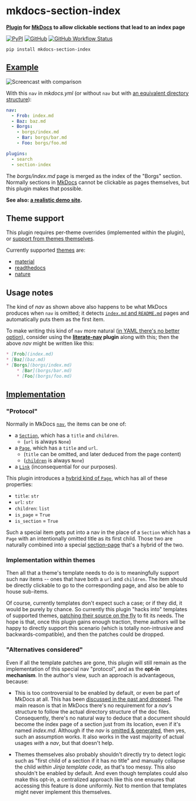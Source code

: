 # mkdocs-section-index

**[Plugin][] for [MkDocs][] to allow clickable sections that lead to an index page**

[![PyPI](https://img.shields.io/pypi/v/mkdocs-section-index)](https://pypi.org/project/mkdocs-section-index/)
[![GitHub](https://img.shields.io/github/license/oprypin/mkdocs-section-index)](https://github.com/oprypin/mkdocs-section-index/blob/master/LICENSE.md)
[![GitHub Workflow Status](https://img.shields.io/github/actions/workflow/status/oprypin/mkdocs-section-index/ci.yml.svg)](https://github.com/oprypin/mkdocs-section-index/actions?query=event%3Apush+branch%3Amaster)

```shell
pip install mkdocs-section-index
```

[mkdocs]: https://www.mkdocs.org/
[plugin]: https://www.mkdocs.org/user-guide/plugins/

## [Example](example/)

![Screencast with comparison](https://user-images.githubusercontent.com/371383/99844559-8c4caa00-2b73-11eb-9e97-fad82447746c.gif)

With this `nav` in *mkdocs.yml* (or without `nav` but with [an equivalent directory structure](example/docs/)):

```yaml
nav:
  - Frob: index.md
  - Baz: baz.md
  - Borgs:
    - borgs/index.md
    - Bar: borgs/bar.md
    - Foo: borgs/foo.md

plugins:
  - search
  - section-index
```

The *borgs/index.md* page is merged as the index of the "Borgs" section. Normally sections in [MkDocs][] cannot be clickable as pages themselves, but this plugin makes that possible.

**See also: [a realistic demo site](https://oprypin.github.io/crystal-book/syntax_and_semantics/literals/).**

## Theme support

This plugin requires per-theme overrides (implemented within the plugin), or [support from themes themselves](#implementation-within-themes).

Currently supported [themes][] are:

* [material](https://github.com/squidfunk/mkdocs-material)
* [readthedocs](https://www.mkdocs.org/user-guide/styling-your-docs/#readthedocs)
* [nature](https://github.com/waylan/mkdocs-nature)

[themes]: https://github.com/mkdocs/mkdocs/wiki/MkDocs-Themes

## Usage notes

The kind of *nav* as shown above also happens to be what MkDocs produces when `nav` is omitted; it detects [`index.md` and `README.md`][nav-gen] pages and automatically puts them as the first item.

To make writing this kind of `nav` more natural ([in YAML there's no better option](https://github.com/mkdocs/mkdocs/pull/1042#issuecomment-290787554)), consider using the **[literate-nav][] plugin** along with this; then the above *nav* might be written like this:

```markdown
* [Frob](index.md)
* [Baz](baz.md)
* [Borgs](borgs/index.md)
    * [Bar](borgs/bar.md)
    * [Foo](borgs/foo.md)
```

[literate-nav]: https://oprypin.github.io/mkdocs-literate-nav/

## [Implementation](https://github.com/oprypin/mkdocs-section-index/blob/master/mkdocs_section_index/plugin.py)

### "Protocol"

Normally in MkDocs [`nav`][nav], the items can be one of:

* a [`Section`][Section], which has a `title` and `children`.
    * (`url` is always `None`)
* a [`Page`][Page], which has a `title` and `url`.
    * (`title` can be omitted, and later deduced from the page content)
    * ([`children`][children] is always `None`)
* a [`Link`][Link] (inconsequential for our purposes).

This plugin introduces a [hybrid kind of `Page`](https://github.com/oprypin/mkdocs-section-index/blob/master/mkdocs_section_index/__init__.py), which has all of these properties:

* `title`: `str`
* `url`: `str`
* `children`: `list`
* `is_page` = `True`
* `is_section` = `True`

Such a special item gets put into a nav in the place of a `Section` which has a `Page` with an intentionally omitted title as its first child. Those two are naturally combined into a special [section-page](https://github.com/oprypin/mkdocs-section-index/blob/master/mkdocs_section_index/__init__.py) that's a hybrid of the two.

[nav]: https://www.mkdocs.org/user-guide/custom-themes/#nav
[Section]: https://www.mkdocs.org/user-guide/custom-themes/#section
[Page]: https://www.mkdocs.org/user-guide/custom-themes/#page
[children]: https://github.com/mkdocs/mkdocs/blob/2f833a1a29095733e53a04d062d315629d974ebe/mkdocs/structure/pages.py#L26
[Link]: https://www.mkdocs.org/user-guide/custom-themes/#link

### Implementation within themes

Then all that a theme's template needs to do is to meaningfully support such nav items -- ones that have both a `url` and `children`. The item should be directly clickable to go to the corresponding page, and also be able to house sub-items.

Of course, currently templates don't expect such a case; or if they did, it would be purely by chance. So currently this plugin "hacks into" templates of supported themes, [patching their source on the fly](https://github.com/oprypin/mkdocs-section-index/blob/master/mkdocs_section_index/rewrites.py) to fit its needs. The hope is that, once this plugin gains enough traction, theme authors will be happy to directly support this scenario (which is totally non-intrusive and backwards-compatible), and then the patches could be dropped.

### "Alternatives considered"

Even if all the template patches are gone, this plugin will still remain as the implementation of this special nav "protocol", and as the **opt-in mechanism**. In the author's view, such an approach is advantageous, because:

* This is too controversial to be enabled by default, or even be part of MkDocs at all. This has been [discussed in the past and dropped](https://github.com/mkdocs/mkdocs/pull/1042#issuecomment-260813540). The main reason is that in MkDocs there's no requirement for a *nav*'s structure to follow the actual directory structure of the doc files. Consequently, there's no natural way to deduce that a document should become the index page of a section just from its location, even if it's named *index.md*. Although if the *nav* is [omitted & generated][nav-gen], then yes, such an assumption works. It also works in the vast majority of actual usages *with* a *nav*, but that doesn't help.

* Themes themselves also probably shouldn't directly try to detect logic such as "first child of a section if it has no title" and manually collapse the child *within Jinja template code*, as that's too messy. This also shouldn't be enabled by default. And even though templates could also make this opt-in, a centralized approach like this one ensures that accessing this feature is done uniformly. Not to mention that templates might never implement this themselves.

[nav-gen]: https://www.mkdocs.org/user-guide/writing-your-docs/#configure-pages-and-navigation

